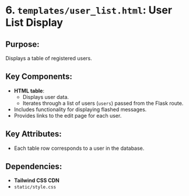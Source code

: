# 6. `templates/user_list.html`: User List Display

## Purpose:
Displays a table of registered users.

## Key Components:
- **HTML table**:
  - Displays user data.
  - Iterates through a list of users (`users`) passed from the Flask route.
- Includes functionality for displaying flashed messages.
- Provides links to the edit page for each user.

## Key Attributes:
- Each table row corresponds to a user in the database.

## Dependencies:
- **Tailwind CSS CDN**
- `static/style.css`
